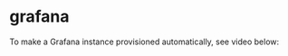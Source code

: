 # grafana
To make a Grafana instance provisioned automatically, see video below:
<div id="81976607206"><script type="text/JavaScript" src="https://www.aparat.com/embed/cx7ea?data[rnddiv]=81976607206&data[responsive]=yes"></script></div> 
